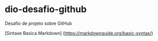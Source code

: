 # dio-desafio-github
Desafio de projeto sobre GitHub

[Sintaxe Basica Markdown] (https://markdownguide.org/basic-syntax/)
